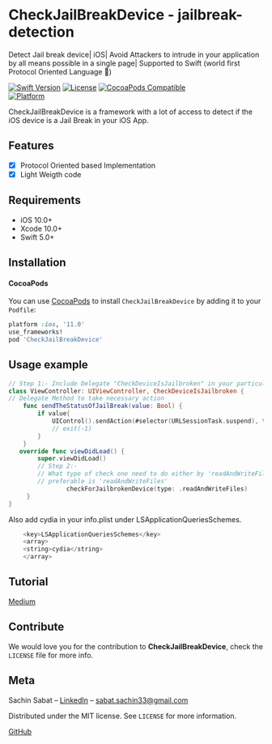 # CheckJailBreakDevice - jailbreak-detection
Detect Jail break device| iOS| Avoid Attackers to intrude in your application by all means possible in a single page| Supported to Swift (world first Protocol Oriented Language 🤘)

[![Swift Version][swift-image]][swift-url]
[![License][license-image]][license-url]
[![CocoaPods Compatible](https://img.shields.io/cocoapods/v/EZSwiftExtensions.svg)](https://img.shields.io/cocoapods/v/LFAlertController.svg)  
[![Platform](https://img.shields.io/cocoapods/p/LFAlertController.svg?style=flat)](http://cocoapods.org/pods/LFAlertController)

CheckJailBreakDevice is a framework with a lot of access to detect if the iOS device is a Jail Break in your iOS App.

## Features

- [x] Protocol Oriented based Implementation
- [x] Light Weigth code

## Requirements

- iOS 10.0+
- Xcode 10.0+
- Swift 5.0+

## Installation
#### CocoaPods
You can use [CocoaPods](https://cocoapods.org/pods/CheckJailBreakDevice) to install `CheckJailBreakDevice` by adding it to your `Podfile`:

```ruby
platform :ios, '11.0'
use_frameworks!
pod 'CheckJailBreakDevice'
```

## Usage example
```swift
// Step 1:- Include Delegate "CheckDeviceIsJailbroken" in your particular ViewController/ AppDelegate.
class ViewController: UIViewController, CheckDeviceIsJailbroken {
// Delegate Method to take necessary action
    func sendTheStatusOfJailBreak(value: Bool) {
        if value{
            UIControl().sendAction(#selector(URLSessionTask.suspend), to: UIApplication.shared, for: nil)
            // exit(-1)
        }
    }
   override func viewDidLoad() {
        super.viewDidLoad()
        // Step 2:-
        // What type of check one need to do either by 'readAndWriteFiles' on system or by calling API of system to check if it can run child process
        // preferable is 'readAndWriteFiles'
                checkForJailbrokenDevice(type: .readAndWriteFiles)
     }
}
```
Also add cydia in your info.plist under LSApplicationQueriesSchemes. 
```swift
    <key>LSApplicationQueriesSchemes</key>
    <array>
    <string>cydia</string>
    </array>
```

## Tutorial
[Medium](https://sabatsachin.medium.com/detect-jailbreak-device-in-swift-5-ios-programatically-da467028242d)

## Contribute

We would love you for the contribution to **CheckJailBreakDevice**, check the ``LICENSE`` file for more info.

## Meta

Sachin Sabat – [LinkedIn](https://www.linkedin.com/in/sachin-sabat-b9481831/) – sabat.sachin33@gmail.com

Distributed under the MIT license. See ``LICENSE`` for more information.

[GitHub](https://github.com/SachinSabat)

[swift-image]:https://img.shields.io/badge/swift-3.0-orange.svg
[swift-url]: https://swift.org/
[license-image]: https://img.shields.io/badge/License-MIT-blue.svg
[license-url]: LICENSE
[travis-image]: https://img.shields.io/travis/dbader/node-datadog-metrics/master.svg?style=flat-square
[travis-url]: https://travis-ci.org/dbader/node-datadog-metrics
[codebeat-image]: https://codebeat.co/badges/c19b47ea-2f9d-45df-8458-b2d952fe9dad
[codebeat-url]: https://codebeat.co/projects/github-com-vsouza-awesomeios-com
